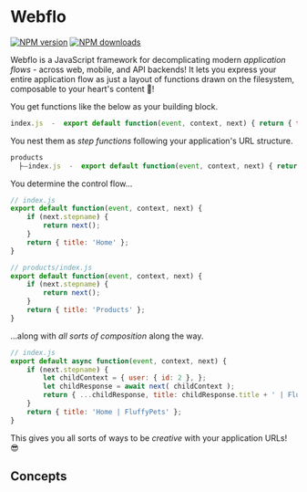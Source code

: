 # Webflo

<!-- BADGES/ -->

<span class="badge-npmversion"><a href="https://npmjs.org/package/@web-native-js/observables" title="View this project on NPM"><img src="https://img.shields.io/npm/v/@web-native-js/observables.svg" alt="NPM version" /></a></span>
<span class="badge-npmdownloads"><a href="https://npmjs.org/package/@web-native-js/observables" title="View this project on NPM"><img src="https://img.shields.io/npm/dm/@web-native-js/observables.svg" alt="NPM downloads" /></a></span>

<!-- /BADGES -->

Webflo is a JavaScript framework for decomplicating modern *application flows* - across web, mobile, and API backends! It lets you express your entire application flow as just a layout of functions drawn on the filesystem, composable to your heart's content 🍉!

You get functions like the below as your building block.

```js
index.js  -  export default function(event, context, next) { return { title: 'Home' } }
```
  
You nest them as *step functions* following your application's URL structure.

```js
products
  ├⏤index.js  -  export default function(event, context, next) { return { title: 'Products' } }
```
  
You determine the control flow...

```js
// index.js
export default function(event, context, next) {
    if (next.stepname) {
        return next();
    }
    return { title: 'Home' };
}
```

```js
// products/index.js
export default function(event, context, next) {
    if (next.stepname) {
        return next();
    }
    return { title: 'Products' };
}
```
    
...along with *all sorts of composition* along the way.

```js
// index.js
export default async function(event, context, next) {
    if (next.stepname) {
        let childContext = { user: { id: 2 }, };
        let childResponse = await next( childContext );
        return { ...childResponse, title: childResponse.title + ' | FluffyPets' };
    }
    return { title: 'Home | FluffyPets' };
}
```

This gives you all sorts of ways to be *creative* with your application URLs! 😎

## Concepts
